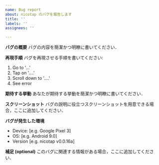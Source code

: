 ```yaml
---
name: Bug report
about: nicotap のバグを報告します
title: ''
labels: ''
assignees: ''

---
```


**バグの概要**
バグの内容を簡潔かつ明瞭に書いてください．

**再現手順**
バグを再現させる手順を書いてください:
1. Go to '...'
2. Tap on '....'
3. Scroll down to '....'
4. See error

**期待する挙動**
あなたが期待する挙動を簡潔かつ明瞭に書いてください．

**スクリーンショット**
バグの説明に役立つスクリーンショットを用意できる場合，ここに追加してください．

**バグが発生した環境**
 - Device: [e.g. Google Pixel 3]
 - OS: [e.g. Android 9.0]
 - Version [e.g. nicotap v0.0.16a]

**補足 (optional)**
このバグに関連する情報がある場合，ここに追加してください．
